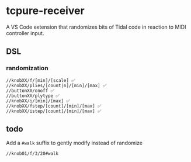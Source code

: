 # tcpure-receiver

A VS Code extension that randomizes bits of Tidal code in reaction
to MIDI controller input.

## DSL

### randomization

```
//knobXX/f/[min]/[scale] ✅
//knobXX/plies/[count|n]/[min]/[max] ✅
//buttonXX/onoff ✅
//buttonXX/plytype ✅
//knobXX/i/[min]/[max] ✅
//knobXX/fstep/[count]/[min]/[max] ✅
//knobXX/istep/[count]/[min]/[max] ✅
```

## todo

Add a `#walk` suffix to gently modify instead of randomize

```
//knob01/f/3/20#walk
```
